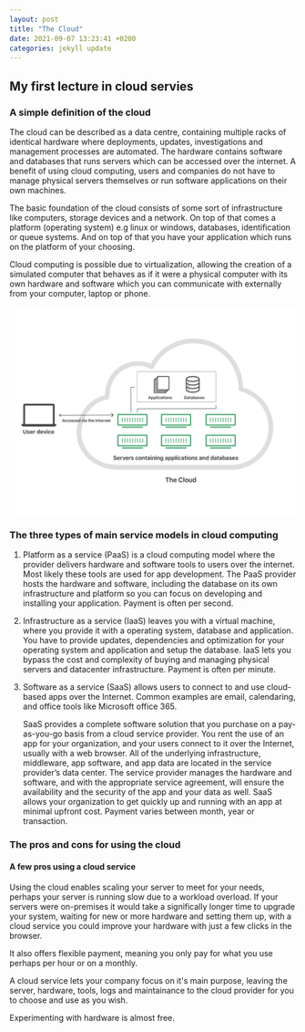 ```yaml
---
layout: post
title: "The Cloud"
date: 2021-09-07 13:23:41 +0200
categories: jekyll update
---
```


## My first lecture in cloud servies

### A simple definition of the cloud

The cloud can be described as a data centre, containing multiple racks of identical hardware where deployments, updates, investigations and management processes are automated. The hardware contains software and databases that runs servers which can be accessed over the internet. A benefit of using cloud computing, users and companies do not have to manage physical servers themselves or run software applications on their own machines.

The basic foundation of the cloud consists of some sort of infrastructure like computers, storage devices and a network.
On top of that comes a platform (operating system) e.g linux or windows, databases, identification or queue systems.
And on top of that you have your application which runs on the platform of your choosing.

Cloud computing is possible due to virtualization, allowing the creation of a simulated computer that behaves as if it were a physical computer with its own hardware and software which you can communicate with externally from your computer, laptop or phone.

![cloudimage](./img/what-is-the-cloud.png)

### The three types of main service models in cloud computing

1. Platform as a service (PaaS) is a cloud computing model where the provider delivers hardware and software tools to users over the internet.
   Most likely these tools are used for app development. The PaaS provider hosts the hardware and software, including the database on its own infrastructure and platform so you can focus on developing and installing your application. Payment is often per second.

2. Infrastructure as a service (IaaS) leaves you with a virtual machine, where you provide it with a operating system, database and application. You have to provide updates, dependencies and optimization for your operating system and application and setup the database. IaaS lets you bypass the cost and complexity of buying and managing physical servers and datacenter infrastructure. Payment is often per minute.

3. Software as a service (SaaS) allows users to connect to and use cloud-based apps over the Internet. Common examples are email, calendaring, and office tools like Microsoft office 365.

   SaaS provides a complete software solution that you purchase on a pay-as-you-go basis from a cloud service provider. You rent the use of an app for your organization, and your users connect to it over the Internet, usually with a web browser. All of the underlying infrastructure, middleware, app software, and app data are located in the service provider’s data center. The service provider manages the hardware and software, and with the appropriate service agreement, will ensure the availability and the security of the app and your data as well. SaaS allows your organization to get quickly up and running with an app at minimal upfront cost. Payment varies between month, year or transaction.

### The pros and cons for using the cloud

#### A few pros using a cloud service

Using the cloud enables scaling your server to meet for your needs, perhaps your server is running slow due to a workload overload. If your servers were on-premises it would take a significally longer time to upgrade your system, waiting for new or more hardware and setting them up, with a cloud service you could improve your hardware with just a few clicks in the browser.

It also offers flexible payment, meaning you only pay for what you use perhaps per hour or on a monthly.

A cloud service lets your company focus on it's main purpose, leaving the server, hardware, tools, logs and maintainance to the cloud provider for you to choose and use as you wish.

Experimenting with hardware is almost free.
